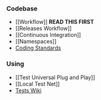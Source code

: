 ### Codebase
* [[Workflow]] **READ THIS FIRST**
* [[Releases Workflow]]
* [[Continuous Integration]]
* [[Namespaces]]
* [Coding Standards](https://raw.githubusercontent.com/ethereum/webthree-umbrella/develop/CodingStandards.txt)

### Using
* [[Test Universal Plug and Play]]
* [[Local Test Net]]
* [Tests Wiki](https://github.com/ethereum/tests/wiki)
